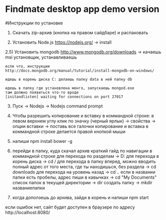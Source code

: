# Findmate desktop app demo version

#Инструкции по установке

1) Скачать zip-архив (кнопка на правом сайдбаре) и распаковать

2) Установить Node.js
	 https://nodejs.org/   -> install

2.5) Установить mongodb
 	http://www.mongodb.org/downloads -> качаешь msi установщик, устанавливаешь

 	если что, инструкции
 	http://docs.mongodb.org/manual/tutorial/install-mongodb-on-windows/

 	идешь в корень диска C: делаешь папку data в ней папку db

 	идешь в папку где установлена монго, запускаешь mongod.exe
 	там должно появиться что-то вроде 
 	[initandlisten] waiting for connections on port 27017

3) Пуск -> Nodejs -> Nodejs command prompt

4) Чтобы разрешить копирование и вставку в коммандной строке:
	 в левом верхнем углу клик по значку (черный ярлык) -> свойства -> опции вставки -> поставь все галочки
	 копирование и вставка в коммандной строке делается правой кнопкой мыши

5) напиши npm install bower -g

6) перейди в папку, куда скачал архив
	 краткий гайд по навигации в коммандной строке
	 для перехода по разделам  -> D:
	 для перехода в корень диска -> cd /
	 для перехода в папку вперед, можно вводить полный адрес от того места, где ты находишься, без раздела -> cd downloads
	 для перехода на уровень назад -> cd ..
	 если в названии папки есть пробелы, адрес пиши в кавычках -> cd "My Documents"
	 список папок в текущей директории -> dir
	 создать папку -> mkdir названиепапки

7) когда доползешь до архива, зайди в корень и напиши npm start

если ошибок нет, сайт будет доступен в браузере по адресу http://localhost:8080/


